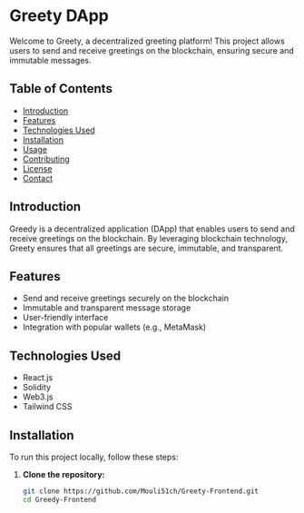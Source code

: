 # Greety DApp

Welcome to Greety, a decentralized greeting platform! This project allows users to send and receive greetings on the blockchain, ensuring secure and immutable messages.

## Table of Contents

- [Introduction](#introduction)
- [Features](#features)
- [Technologies Used](#technologies-used)
- [Installation](#installation)
- [Usage](#usage)
- [Contributing](#contributing)
- [License](#license)
- [Contact](#contact)

## Introduction

Greedy is a decentralized application (DApp) that enables users to send and receive greetings on the blockchain. By leveraging blockchain technology, Greety ensures that all greetings are secure, immutable, and transparent.

## Features

- Send and receive greetings securely on the blockchain
- Immutable and transparent message storage
- User-friendly interface
- Integration with popular wallets (e.g., MetaMask)

## Technologies Used

- React.js
- Solidity
- Web3.js
- Tailwind CSS

## Installation

To run this project locally, follow these steps:

1. **Clone the repository:**

   ```sh
   git clone https://github.com/Mouli51ch/Greety-Frontend.git
   cd Greedy-Frontend
